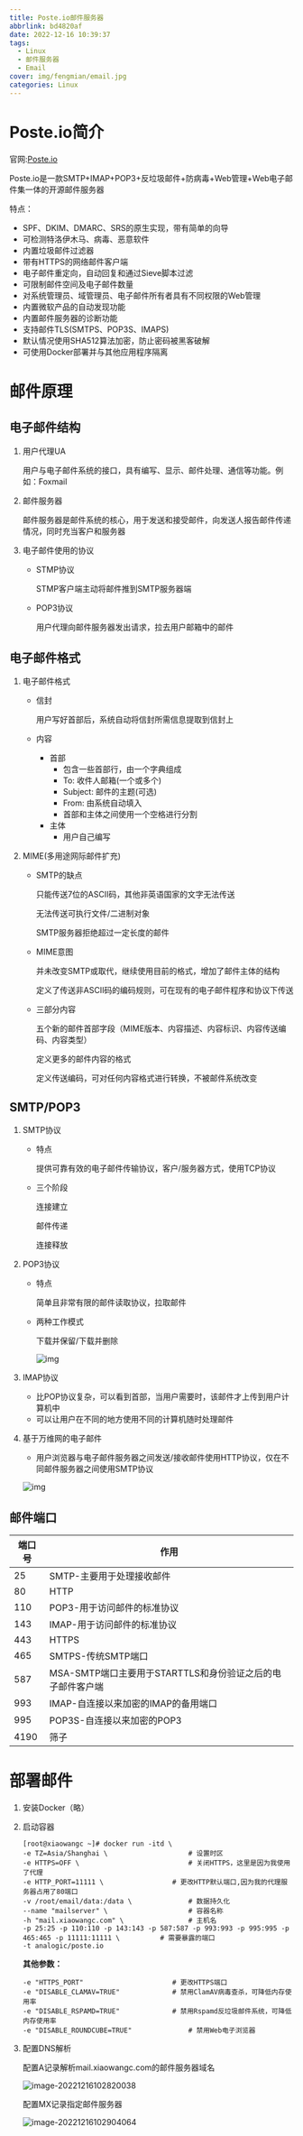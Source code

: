 ```yaml
---
title: Poste.io邮件服务器
abbrlink: bd4820af
date: 2022-12-16 10:39:37
tags:
  - Linux
  - 邮件服务器
  - Email
cover: img/fengmian/email.jpg
categories: Linux
---
```

# Poste.io简介

官网:[Poste.io ](https://poste.io/)

Poste.io是一款SMTP+IMAP+POP3+反垃圾邮件+防病毒+Web管理+Web电子邮件集一体的开源邮件服务器

特点：

- SPF、DKIM、DMARC、SRS的原生实现，带有简单的向导
- 可检测特洛伊木马、病毒、恶意软件
- 内置垃圾邮件过滤器
- 带有HTTPS的网络邮件客户端
- 电子邮件重定向，自动回复和通过Sieve脚本过滤
- 可限制邮件空间及电子邮件数量
- 对系统管理员、域管理员、电子邮件所有者具有不同权限的Web管理
- 内置微软产品的自动发现功能
- 内置邮件服务器的诊断功能
- 支持邮件TLS(SMTPS、POP3S、IMAPS)
- 默认情况使用SHA512算法加密，防止密码被黑客破解
- 可使用Docker部署并与其他应用程序隔离

# 邮件原理

## 电子邮件结构

1. 用户代理UA

   用户与电子邮件系统的接口，具有编写、显示、邮件处理、通信等功能。例如：Foxmail

2. 邮件服务器

   邮件服务器是邮件系统的核心，用于发送和接受邮件，向发送人报告邮件传递情况，同时充当客户和服务器

3. 电子邮件使用的协议

   - STMP协议

     STMP客户端主动将邮件推到SMTP服务器端

   - POP3协议

     用户代理向邮件服务器发出请求，拉去用户邮箱中的邮件

## 电子邮件格式

1. 电子邮件格式

   - 信封

     用户写好首部后，系统自动将信封所需信息提取到信封上

   - 内容

     - 首部
       - 包含一些首部行，由一个字典组成
       - To: 收件人邮箱(一个或多个)
       - Subject: 邮件的主题(可选)
       - From: 由系统自动填入
       - 首部和主体之间使用一个空格进行分割
     - 主体
       - 用户自己编写

2. MIME(多用途网际邮件扩充)

   - SMTP的缺点

     只能传送7位的ASCII码，其他非英语国家的文字无法传送

     无法传送可执行文件/二进制对象

     SMTP服务器拒绝超过一定长度的邮件

   - MIME意图

     并未改变SMTP或取代，继续使用目前的格式，增加了邮件主体的结构

     定义了传送非ASCII码的编码规则，可在现有的电子邮件程序和协议下传送

   - 三部分内容

     五个新的邮件首部字段（MIME版本、内容描述、内容标识、内容传送编码、内容类型）

     定义更多的邮件内容的格式

     定义传送编码，可对任何内容格式进行转换，不被邮件系统改变

## SMTP/POP3

1. SMTP协议

   - 特点

     提供可靠有效的电子邮件传输协议，客户/服务器方式，使用TCP协议

   - 三个阶段

     连接建立

     邮件传递

     连接释放

2. POP3协议

   - 特点

     简单且非常有限的邮件读取协议，拉取邮件

   - 两种工作模式

     下载并保留/下载并删除

     ![img](1.png)

3. IMAP协议

   - 比POP协议复杂，可以看到首部，当用户需要时，该邮件才上传到用户计算机中
   - 可以让用户在不同的地方使用不同的计算机随时处理邮件

4. 基于万维网的电子邮件

   - 用户浏览器与电子邮件服务器之间发送/接收邮件使用HTTP协议，仅在不同邮件服务器之间使用SMTP协议

   ![img](2.png)

## 邮件端口

| 端口号 | 作用                                                       |
| ------ | ---------------------------------------------------------- |
| 25     | SMTP-主要用于处理接收邮件                                  |
| 80     | HTTP                                                       |
| 110    | POP3-用于访问邮件的标准协议                                |
| 143    | IMAP-用于访问邮件的标准协议                                |
| 443    | HTTPS                                                      |
| 465    | SMTPS-传统SMTP端口                                         |
| 587    | MSA-SMTP端口主要用于STARTTLS和身份验证之后的电子邮件客户端 |
| 993    | IMAP-自连接以来加密的IMAP的备用端口                        |
| 995    | POP3S-自连接以来加密的POP3                                 |
| 4190   | 筛子                                                       |

# 部署邮件

1. 安装Docker（略）

2. 启动容器

   ```shell
   [root@xiaowangc ~]# docker run -itd \
   -e TZ=Asia/Shanghai \					# 设置时区
   -e HTTPS=OFF \							# 关闭HTTPS，这里是因为我使用了代理
   -e HTTP_PORT=11111 \					# 更改HTTP默认端口,因为我的代理服务器占用了80端口
   -v /root/email/data:/data \				# 数据持久化
   --name "mailserver" \					# 容器名称
   -h "mail.xiaowangc.com" \				# 主机名
   -p 25:25 -p 110:110 -p 143:143 -p 587:587 -p 993:993 -p 995:995 -p 465:465 -p 11111:11111 \			# 需要暴露的端口
   -t analogic/poste.io				
   ```

   **其他参数：**

   ```shell
   -e "HTTPS_PORT" 						# 更改HTTPS端口
   -e "DISABLE_CLAMAV=TRUE"				# 禁用ClamAV病毒查杀，可降低内存使用率
   -e "DISABLE_RSPAMD=TRUE"				# 禁用Rspamd反垃圾邮件系统，可降低内存使用率
   -e "DISABLE_ROUNDCUBE=TRUE"				# 禁用Web电子浏览器
   ```

3. 配置DNS解析

   配置A记录解析mail.xiaowangc.com的邮件服务器域名

   ![image-20221216102820038](image-20221216102820038.png)

   配置MX记录指定邮件服务器

   ![image-20221216102904064](image-20221216102904064.png)

   